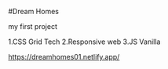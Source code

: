 #Dream Homes

my first project

1.CSS Grid Tech
2.Responsive web
3.JS Vanilla

https://dreamhomes01.netlify.app/
